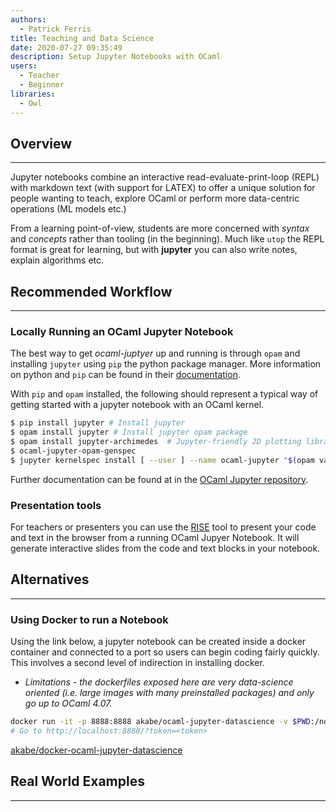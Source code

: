 ```yaml
---
authors:
  - Patrick Ferris
title: Teaching and Data Science
date: 2020-07-27 09:35:49
description: Setup Jupyter Notebooks with OCaml
users:
  - Teacher
  - Beginner 
libraries: 
  - Owl
---
```


## Overview

---

Jupyter notebooks combine an interactive read-evaluate-print-loop (REPL) with markdown text (with support for LATEX) to offer a unique solution for people wanting to teach, explore OCaml or perform more data-centric operations (ML models etc.) 

From a learning point-of-view, students are more concerned with *syntax* and *concepts* rather than tooling (in the beginning). Much like `utop` the REPL format is great for learning, but with **jupyter** you can also write notes, explain algorithms etc. 

## Recommended Workflow

---

### Locally Running an OCaml Jupyter Notebook

The best way to get *ocaml-juptyer* up and running is through `opam` and installing `jupyter` using `pip` the python package manager. More information on python and `pip` can be found in their [documentation](https://docs.python.org/3/installing/index.html).

With `pip` and `opam` installed, the following should represent a typical way of getting started with a jupyter notebook with an OCaml kernel.

```bash
$ pip install jupyter # Install jupyter
$ opam install jupyter # Install jupyter opam package 
$ opam install jupyter-archimedes  # Jupyter-friendly 2D plotting library
$ ocaml-jupyter-opam-genspec
$ jupyter kernelspec install [ --user ] --name ocaml-jupyter "$(opam var share)/jupyter"
```

Further documentation can be found at in the [OCaml Jupyter repository](https://github.com/akabe/ocaml-jupyter). 

### Presentation tools

For teachers or presenters you can use the [RISE](https://rise.readthedocs.io/en/stable/) tool to present your code and text in the browser from a running OCaml Jupyer Notebook. It will generate interactive slides from the code and text blocks in your notebook. 

## Alternatives

---

### Using Docker to run a Notebook

Using the link below, a jupyter notebook can be created inside a docker container and connected to a port so users can begin coding fairly quickly. This involves a second level of indirection in installing docker. 

- *Limitations - the dockerfiles exposed here are very data-science oriented (i.e. large images with many preinstalled packages) and only go up to OCaml 4.07.*

```bash
docker run -it -p 8888:8888 akabe/ocaml-jupyter-datascience -v $PWD:/notebooks akabe/ocaml-jupyter-datascience
# Go to http://localhost:8888/?token=<token>
```

[akabe/docker-ocaml-jupyter-datascience](https://github.com/akabe/docker-ocaml-jupyter-datascience)

## Real World Examples

---

[](https://kcsrk.info/ocaml/prolog/jupyter/notebooks/2020/01/19/OCaml-Prolog-Jupyter/)